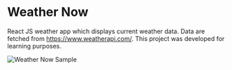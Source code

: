 # Weather Now
React JS weather app which displays current weather data. Data are fetched from https://www.weatherapi.com/. This project was developed for learning purposes.

![Weather Now Sample](Weather%20Now%20Sample.png)
